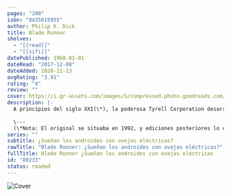 ```yaml
---
pages: "200"
isbn: "8435015955"
author: Philip K. Dick
title: Blade Runner
shelves:
  - "[[read]]"
  - "[[sifi]]"
datePublished: 1968-01-01
dateRead: "2017-12-08"
dateAdded: 2020-12-23
avgRating: "3.91"
rating: "4"
review: ""
cover: https://i.gr-assets.com/images/S/compressed.photo.goodreads.com/books/1170980329l/80233._SY475_.jpg
description: |-
  A principios del siglo XXI(\*), la poderosa Tyrell Corporation desarrolló un nuevo tipo de robot llamado Nexus, un ser virtualmente idéntico al hombre y conocido como Replicante. Los Replicantes Nexus-6 eran superiores en fuerza y agilidad, y al menos iguales en inteligencia, a los ingenieros de genética que los crearon. En el espacio exterior, los Replicantes fueron usados como trabajadores esclavos en la arriesgada exploración y colonización de otros planetas. Después de la sangrienta rebelión de un equipo de combate de Nexus-6 en una colonia sideral, los Replicantes fueron declarados proscritos en la Tierra bajo pena de muerte. Brigadas de policías especiales, tenían órdenes de tirar a matar al ver a cualquier Replicante invasor.  
    
  \---  
  (\*Nota: El original se situaba en 1992, y ediciones posteriores lo cambiaron a 2021)
series: ""
subtitle: ¿Sueñan los androides con ovejas eléctricas?
rawTitle: "Blade Runner: ¿Sueñan los androides con ovejas eléctricas?"
fullTitle: Blade Runner ¿Sueñan los androides con ovejas eléctricas
id: "80233"
status: readed
---
```

![Cover](https:&#x2F;&#x2F;i.gr-assets.com&#x2F;images&#x2F;S&#x2F;compressed.photo.goodreads.com&#x2F;books&#x2F;1170980329l&#x2F;80233._SY475_.jpg)
